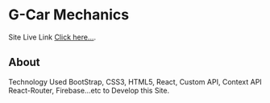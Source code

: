 # G-Car Mechanics

Site Live Link [Click here...](https://my-g-car-mechanics.web.app/).

## About

Technology Used BootStrap, CSS3, HTML5, React, Custom API, Context API React-Router, Firebase...etc to Develop this Site.

